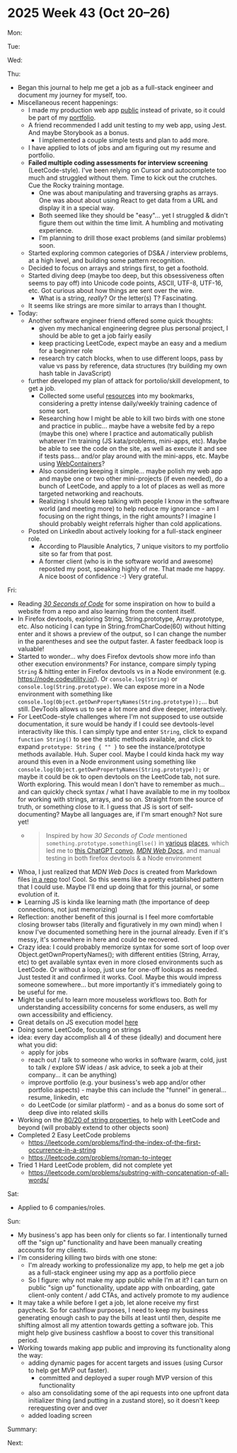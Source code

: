 # 2025 Week 43 (Oct 20–26)

Mon:

Tue:

Wed:

Thu:
- Began this journal to help me get a job as a full-stack engineer and document my journey for myself, too.
- Miscellaneous recent happenings:
  - I made my production web app [public](https://github.com/simpleamericanaccent/saa-app-web) instead of private, so it could be part of my [portfolio](https://williamrosenberg.com).
  - A friend recommended I add unit testing to my web app, using Jest. And maybe Storybook as a bonus.
    - I implemented a couple simple tests and plan to add more.
  - I have applied to lots of jobs and am figuring out my resume and portfolio.
  - **Failed multiple coding assessments for interview screening** (LeetCode-style). I've been relying on Cursor and autocomplete too much and struggled without them. Time to kick out the crutches. Cue the Rocky training montage.
    - One was about manipulating and traversing graphs as arrays. One was about about using React to get data from a URL and display it in a special way.
    - Both seemed like they should be "easy"... yet I struggled & didn't figure them out within the time limit. A humbling and motivating experience.
    - I'm planning to drill those exact problems (and similar problems) soon.
  - Started exploring common categories of DS&A / interview problems, at a high level, and building some pattern recognition.
  - Decided to focus on arrays and strings first, to get a foothold.
  - Started diving deep (maybe too deep, but this obsessiveness often seems to pay off) into Unicode code points, ASCII, UTF-8, UTF-16, etc. Got curious about how things are sent over the wire. 
    - What is a string, *really*? Or the letter(s) T? Fascinating.
  - It seems like strings are more similar to arrays than I thought.
- Today:
  - Another software engineer friend offered some quick thoughts:
    - given my mechanical engineering degree plus personal project, I should be able to get a job fairly easily
    - keep practicing LeetCode, expect maybe an easy and a medium for a beginner role
    - research try catch blocks, when to use different loops, pass by value vs pass by reference, data structures (try building my own hash table in JavaScript)
  - further developed my plan of attack for portolio/skill development, to get a job.
    - Collected some useful [resources](https://github.com/will-rosenberg/dev-journal/blob/main/resources.md) into my bookmarks, considering a pretty intense daily/weekly training cadence of some sort.
    - Researching how I might be able to kill two birds with one stone and practice in public... maybe have a website fed by a repo (maybe this one) where I practice and automatically publish whatever I'm training (JS kata/problems, mini-apps, etc). Maybe be able to see the code on the site, as well as execute it and see if tests pass... and/or play around with the mini-apps, etc. Maybe using [WebContainers](https://webcontainers.io/)?
    - Also considering keeping it simple... maybe polish my web app and maybe one or two other mini-projects (if even needed), do a bunch of LeetCode, and apply to a lot of places as well as more targeted networking and reachouts.
    - Realizing I should keep talking with people I know in the software world (and meeting more) to help reduce my ignorance - am I focusing on the right things, in the right amounts? I imagine I should probably weight referrals higher than cold applications.
  - Posted on LinkedIn about actively looking for a full-stack engineer role.
    - According to Plausible Analytics, 7 unique visitors to my portfolio site so far from that post.
    - A former client (who is in the software world and awesome) reposted my post, speaking highly of me. That made me happy. A nice boost of confidence :-) Very grateful.

Fri:
- Reading [*30 Seconds of Code*](https://www.30secondsofcode.org) for some inspiration on how to build a website from a repo and also learning from the content itself.
- In Firefox devtools, exploring String, String.prototype, Array.prototype, etc. Also noticing I can type in String.fromCharCode(60) without hitting enter and it shows a preview of the output, so I can change the number in the parentheses and see the output faster. A faster feedback loop is valuable!
- Started to wonder... why does Firefox devtools show more info than other execution environments? For instance, compare simply typing `String` & hitting enter in Firefox devtools vs in a Node environment (e.g. https://node.codeutility.io/). Or `console.log(String)` or `console.log(String.prototype)`. We can expose more in a Node environment with something like `console.log(Object.getOwnPropertyNames(String.prototype));`... but still. DevTools allows us to see a lot more and dive deeper, interactively.
- For LeetCode-style challenges where I'm not supposed to use outside documentation, it sure would be handy if I could see devtools-level interactivity like this. I can simply type and enter `String`, click to expand `function String()` to see the static methods available, and click to expand `prototype: String { "" }` to see the instance/prototype methods available. Huh. Super cool. Maybe I could kinda hack my way around this even in a Node environment using something like `console.log(Object.getOwnPropertyNames(String.prototype));` or maybe it could be ok to open devtools on the LeetCode tab, not sure. Worth exploring. This would mean I don't have to remember as much... and can quickly check syntax / what I have available to me in my toolbox for working with strings, arrays, and so on. Straight from the source of truth, or something close to it. I guess that JS is sort of self-documenting? Maybe all languages are, if I'm smart enough? Not sure yet!
  - > Inspired by how *30 Seconds of Code* mentioned `something.prototype.somethingElse()` in [various](https://www.30secondsofcode.org/js/s/join-url-segments/#:~:text=Array.prototype.join%28%29) [places](https://www.30secondsofcode.org/js/s/currying/#:~:text=Function.prototype.bind%28%29), which led me to [this ChatGPT convo](https://chatgpt.com/share/68fb9c66-57f8-8011-90c6-a82d72aaaf20), [*MDN Web Docs*](https://developer.mozilla.org/en-US/docs/Web/JavaScript/Reference/Global_Objects/String), and manual testing in both firefox devtools & a Node environment
- Whoa, I just realized that *MDN Web Docs* is created from Markdown files [in a repo](https://github.com/mdn/content) too! Cool. So this seems like a pretty established pattern that I could use. Maybe I'll end up doing that for this journal, or some evolution of it.
- <details><summary>Learning JS is kinda like learning math (the importance of deep connections, not just memorizing)</summary>Reflection: I think part of why I am "good" at math (and continue to be even when out of practice) is that I learned things deeply to a point where I could derive things from first principles (or something like that). So if I forgot something, I could often arrive at it again, on my own. I think a similar approach for software will probably be valuable. So while part of me feels insecure that I might be diving "too deep" into some of this stuff, another part of me suspects that it will create a strong foundation that will pay off for the rest of my life. It's the type of foundational work that might be tough to convince some managers of its value in terms of short term ROI, but that somewhere deep down I'm convinced is extremely valuable and is a great investment for me to make. I think understanding JavaScript at a deeper level and being able to rediscover its syntax in a sort of self-documenting way would fall into this kind of category. I imagine I will use that over and over moving forward. I also think similar investments in the feedback loop I'm using will pay off - being able to test something out and see its results faster. Sometime it might be premature investment or overengineering or something like that. But I think that I feel good about diving deeper into those areas right now. My process doesn't have to be "perfect"... things will keep adding up over time, even if it's a bit messy or non-ideal according to some perspectives. Not everyone has to agree with my approach. I'm enjoying making my own path. And it's still on my own hours, not another company's hours, so I'm basically the only one I have to justify the ROI to.</details>
- Reflection: another benefit of this journal is I feel more comfortable closing browser tabs (literally and figuratively in my own mind) when I know I've documented something here in the journal already. Even if it's messy, it's somewhere in here and could be recovered.
- Crazy idea: I could probably memorize syntax for some sort of loop over Object.getOwnPropertyNames(); with different entities (String, Array, etc) to get available syntax even in more closed environments such as LeetCode. Or without a loop, just use for one-off lookups as needed. Just tested it and confirmed it works. Cool. Maybe this would impress someone somewhere... but more importantly it's immediately going to be useful for me.
- Might be useful to learn more mouseless workflows too. Both for understanding accessibility concerns for some endusers, as well my own accessibility and efficiency.
- Great details on JS execution model [here](https://developer.mozilla.org/en-US/docs/Web/JavaScript/Reference/Execution_model)
- Doing some LeetCode, focusng on strings
- idea: every day accomplish all 4 of these (ideally) and document here what you did:
  - apply for jobs
  - reach out / talk to someone who works in software (warm, cold, just to talk / explore SW ideas / ask advice, to seek a job at their company... it can be anything)
  - improve portfolio (e.g. your business's web app and/or other portfolio aspects) - maybe this can include the "funnel" in general... resume, linkedin, etc
  - do LeetCode (or similar platform) - and as a bonus do some sort of deep dive into related skills
- Working on the [80/20 of string properties](https://github.com/will-rosenberg/dev-journal/blob/main/js.md), to help with LeetCode and beyond (will probably extend to other objects soon)
- Completed 2 Easy LeetCode problems
  - https://leetcode.com/problems/find-the-index-of-the-first-occurrence-in-a-string
  - https://leetcode.com/problems/roman-to-integer
- Tried 1 Hard LeetCode problem, did not complete yet
  - https://leetcode.com/problems/substring-with-concatenation-of-all-words/

Sat:
- Applied to 6 companies/roles.

Sun:
- My business's app has been only for clients so far. I intentionally turned off the "sign up" functionality and have been manually creating accounts for my clients. 
- I'm considering killing two birds with one stone:
    - I'm already working to professionalize my app, to help me get a job as a full-stack engineer using my app as a portfolio piece
    - So I figure: why not make my app public while I'm at it? I can turn on public "sign up" functionality, update app with onboarding, gate client-only content / add CTAs, and actively promote to my audience
- It may take a while before I get a job, let alone receive my first paycheck. So for cashflow purposes, I need to keep my business generating enough cash to pay the bills at least until then, despite me shifting almost all my attention towards getting a software job. This might help give business cashflow a boost to cover this transitional period.
- Working towards making app public and improving its functionality along the way:
  - adding dynamic pages for accent targets and issues (using Cursor to help get MVP out faster).
    - committed and deployed a super rough MVP version of this functionality
  - also am consolidating some of the api requests into one upfront data initializer thing (and putting in a zustand store), so it doesn't keep rerequesting over and over
  - added loading screen
  

Summary:

Next:
